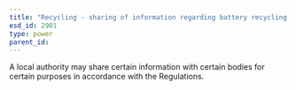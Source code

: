 ```yaml
---
title: "Recycling - sharing of information regarding battery recycling schemes"
esd_id: 2901
type: power
parent_id:  
---
```


A local authority may share certain information with certain bodies for certain purposes in accordance with the Regulations.

